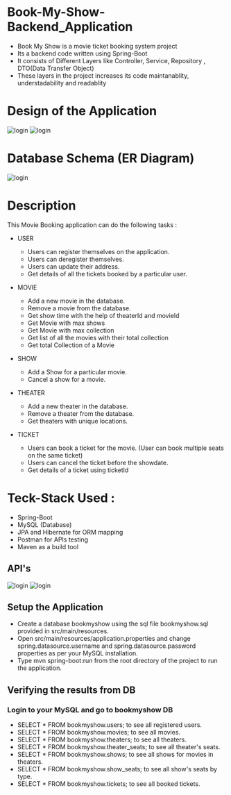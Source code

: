 # Book-My-Show-Backend_Application
- Book My Show is a movie ticket booking system project
- Its a backend code written using Spring-Boot
- It consists of Different Layers like Controller, Service, Repository , DTO(Data Transfer Object)
- These layers in the project increases its code maintanablity, understadability and readablity

# Design of the Application
![login](https://github.com/Akash-Hajare/Book-My-Show-Backend_Application/blob/master/Screenshots/Design-1.png)
![login](https://github.com/Akash-Hajare/Book-My-Show-Backend_Application/blob/master/Screenshots/Design-2.png)
# Database Schema (ER Diagram)
![login](https://github.com/Akash-Hajare/Book-My-Show-Backend_Application/blob/master/Screenshots/Schema.jpg)

# Description
This Movie Booking application can do the following tasks :
* USER
  * Users can register themselves on the application.
  * Users can deregister themselves.
  * Users can update their address.
  * Get details of all the tickets booked by a particular user.
 
* MOVIE
  * Add a new movie in the database.
  * Remove a movie from the database.
  * Get show time with the help of theaterId and movieId
  * Get Movie with max shows
  * Get Movie with max collection
  * Get list of all the movies with their total collection
  * Get total Collection of a Movie
 
* SHOW
  * Add a Show for a particular movie. 
  * Cancel a show for a movie.

* THEATER
  * Add a new theater in the database.
  * Remove a theater from the database.
  * Get theaters with unique locations.
 
 * TICKET
   * Users can book a ticket for the movie. (User can book multiple seats on the same ticket)
   * Users can cancel the ticket before the showdate.
   * Get details of a ticket using ticketId

# Teck-Stack Used : 
 - Spring-Boot
 - MySQL (Database)
 - JPA and Hibernate for ORM mapping
 - Postman for APIs testing
 - Maven as a build tool

## API's
![login](https://github.com/Akash-Hajare/Book-My-Show-Backend_Application/blob/master/Screenshots/Apis-1.png)
![login](https://github.com/Akash-Hajare/Book-My-Show-Backend_Application/blob/master/Screenshots/Apis-2.png)


## Setup the Application
- Create a database bookmyshow using the sql file bookmyshow.sql provided in src/main/resources.
- Open src/main/resources/application.properties and change spring.datasource.username and spring.datasource.password properties as per your MySQL installation.
- Type mvn spring-boot:run from the root directory of the project to run the application.

## Verifying the results from DB
### Login to your MySQL and go to bookmyshow DB
- SELECT * FROM bookmyshow.users; to see all registered users.
- SELECT * FROM bookmyshow.movies; to see all movies.
- SELECT * FROM bookmyshow.theaters; to see all theaters.
- SELECT * FROM bookmyshow.theater_seats; to see all theater's seats.
- SELECT * FROM bookmyshow.shows; to see all shows for movies in theaters.
- SELECT * FROM bookmyshow.show_seats; to see all show's seats by type.
- SELECT * FROM bookmyshow.tickets; to see all booked tickets.
